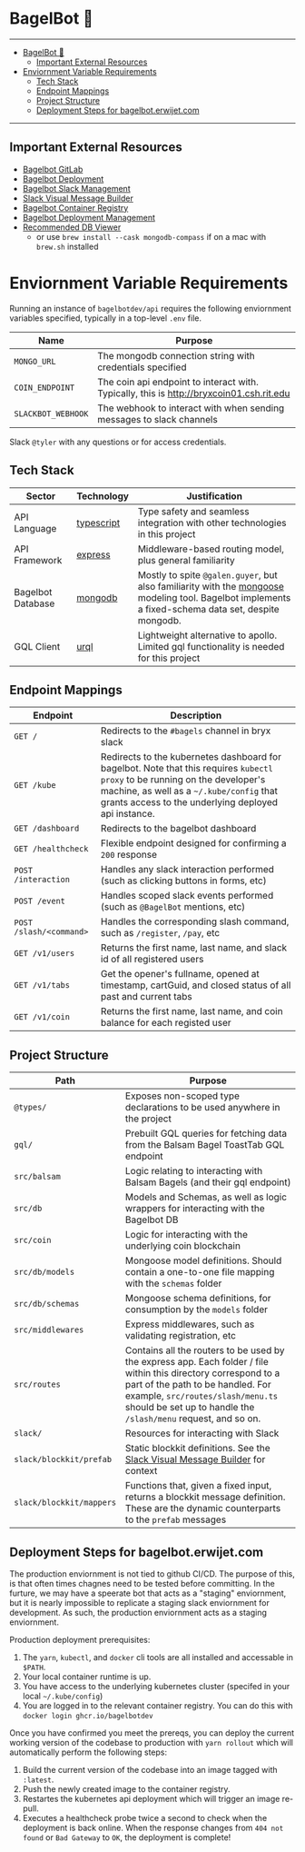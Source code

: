 # BagelBot 🥯

---

- [BagelBot 🥯](#bagelbot-)
  - [Important External Resources](#important-external-resources)
- [Enviornment Variable Requirements](#enviornment-variable-requirements)
  - [Tech Stack](#tech-stack)
  - [Endpoint Mappings](#endpoint-mappings)
  - [Project Structure](#project-structure)
  - [Deployment Steps for bagelbot.erwijet.com](#deployment-steps-for-bagelboterwijetcom)

---



## Important External Resources

- [Bagelbot GitLab](https://gitlab.bryx.com/tyler.holewinsi/bagelbot)
- [Bagelbot Deployment](https://bagelbot.erwijet.com/healthcheck)
- [Bagelbot Slack Management](https://api.slack.com/apps/A03K7ABEX4K)
- [Slack Visual Message Builder](https://app.slack.com/block-kit-builder)
- [Bagelbot Container Registry](https://bb.cr.erwijet.com)
- [Bagelbot Deployment Management](https://portainer.csh.erwijet.com)
- [Recommended DB Viewer](https://www.mongodb.com/products/compass)
  - or use `brew install --cask mongodb-compass` if on a mac with `brew.sh` installed


# Enviornment Variable Requirements

Running an instance of `bagelbotdev/api` requires the following enviornment variables specified, typically in a top-level `.env` file.

| Name | Purpose |
| --- | --- |
| `MONGO_URL` | The mongodb connection string with credentials specified |
| `COIN_ENDPOINT` | The coin api endpoint to interact with. Typically, this is http://bryxcoin01.csh.rit.edu | 
| `SLACKBOT_WEBHOOK` | The webhook to interact with when sending messages to slack channels | 

Slack `@tyler` with any questions or for access credentials.

## Tech Stack

| Sector | Technology | Justification | 
|---|---|---|
| API Language | [typescript](https://github.com/microsoft/typescript) | Type safety and seamless integration with other technologies in  this project |
| API Framework | [express](https://npmjs.com/package/express) | Middleware-based routing model, plus general familiarity |
| Bagelbot Database | [mongodb](https://www.mongodb.com/) | Mostly to spite `@galen.guyer`, but also familiarity with the [mongoose](https://www.npmjs.com/package/mongoose) modeling tool. Bagelbot implements a fixed-schema data set, despite mongodb. |
| GQL Client | [urql](https://npmjs.com/package/urql) | Lightweight alternative to apollo. Limited gql functionality is needed for this project |

## Endpoint Mappings

| Endpoint | Description |
| --- | --- |
| `GET /` | Redirects to the `#bagels` channel in bryx slack |
| `GET /kube` | Redirects to the kubernetes dashboard for bagelbot. Note that this requires `kubectl proxy` to be running on the developer's machine, as well as a `~/.kube/config` that grants access to the underlying deployed api instance. |
| `GET /dashboard` | Redirects to the bagelbot dashboard |
| `GET /healthcheck` | Flexible endpoint designed for confirming a `200` response |
| `POST /interaction` | Handles any slack interaction performed (such as clicking buttons in forms, etc) |
| `POST /event` | Handles scoped slack events performed (such as `@BagelBot` mentions, etc) |
| `POST /slash/<command>` | Handles the corresponding slash command, such as `/register`, `/pay`, etc |
| `GET /v1/users` | Returns the first name, last name, and slack id of all registered users |
| `GET /v1/tabs` | Get the opener's fullname, opened at timestamp, cartGuid, and closed status of all past and current tabs |
| `GET /v1/coin` | Returns the first name, last name, and coin balance for each registed user |
## Project Structure

| Path | Purpose |
| --- | --- |
| `@types/` | Exposes non-scoped type declarations to be used anywhere in the project |
| `gql/` | Prebuilt GQL queries for fetching data from the Balsam Bagel ToastTab GQL endpoint |
| `src/balsam` | Logic relating to interacting with Balsam Bagels (and their gql endpoint) |
| `src/db` | Models and Schemas, as well as logic wrappers for interacting with the Bagelbot DB |
| `src/coin` | Logic for interacting with the underlying coin blockchain |
| `src/db/models` | Mongoose model definitions. Should contain a one-to-one file mapping with the `schemas` folder |
| `src/db/schemas` | Mongoose schema definitions, for consumption by the `models` folder |
| `src/middlewares` | Express middlewares, such as validating registration, etc |
| `src/routes` | Contains all the routers to be used by the express app. Each folder / file within this directory correspond to a part of the path to be handled. For example, `src/routes/slash/menu.ts` should be set up to handle the `/slash/menu` request, and so on. |
| `slack/` | Resources for interacting with Slack |
| `slack/blockkit/prefab` | Static blockkit definitions. See the [Slack Visual Message Builder](https://app.slack.com/block-kit-builder) for context |
| `slack/blockkit/mappers` | Functions that, given a fixed input, returns a blockkit message definition. These are the dynamic counterparts to the `prefab` messages |

## Deployment Steps for bagelbot.erwijet.com

The production enviornment is not tied to github CI/CD. The purpose of this, is that often times chagnes need to be tested before committing. In the furture, we may have a speerate bot that acts as a "staging" enviornment, but it is nearly impossible to replicate a staging slack enviornment for development. As such, the production enviornment acts as a staging enviornment.

Production deployment prerequisites:

1. The `yarn`, `kubectl`, and `docker` cli tools are all installed and accessable in `$PATH`.
2. Your local container runtime is up.
3. You have access to the underlying kubernetes cluster (specifed in your local `~/.kube/config`)
4. You are logged in to the relevant container registry. You can do this with `docker login ghcr.io/bagelbotdev`


Once you have confirmed you meet the prereqs, you can deploy the current working version of the codebase to production with `yarn rollout` which will automatically perform the following steps:

1. Build the current version of the codebase into an image tagged with `:latest`.
2. Push the newly created image to the container registry.
3. Restartes the kubernetes api deployment which will trigger an image re-pull.
4. Executes a healthcheck probe twice a second to check when the deployment is back online. When the response changes from `404 not found` or `Bad Gateway` to `OK`, the deployment is complete!


